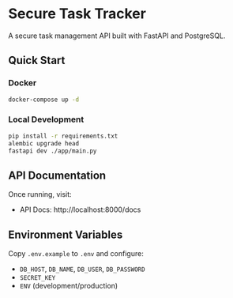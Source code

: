 # Secure Task Tracker

A secure task management API built with FastAPI and PostgreSQL.

## Quick Start

### Docker
```bash
docker-compose up -d
```

### Local Development
```bash
pip install -r requirements.txt
alembic upgrade head
fastapi dev ./app/main.py
```

## API Documentation

Once running, visit:

- API Docs: http://localhost:8000/docs

## Environment Variables

Copy `.env.example` to `.env` and configure:
- `DB_HOST`, `DB_NAME`, `DB_USER`, `DB_PASSWORD`
- `SECRET_KEY`
- `ENV` (development/production)